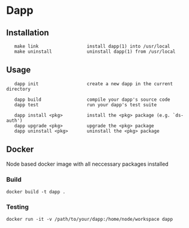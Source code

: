 # Dapp

## Installation

```
   make link                  install dapp(1) into /usr/local
   make uninstall             uninstall dapp(1) from /usr/local
```

## Usage

```
   dapp init                  create a new dapp in the current directory

   dapp build                 compile your dapp's source code
   dapp test                  run your dapp's test suite

   dapp install <pkg>         install the <pkg> package (e.g. `ds-auth')
   dapp upgrade <pkg>         upgrade the <pkg> package
   dapp uninstall <pkg>       uninstall the <pkg> package
```

## Docker

Node based docker image with all neccessary packages installed

### Build


```
docker build -t dapp .
```

### Testing

```
docker run -it -v /path/to/your/dapp:/home/node/workspace dapp
```